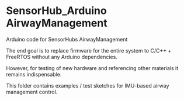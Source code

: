 # SensorHub_Arduino AirwayManagement
Arduino code for SensorHubs AirwayManagement

The end goal is to replace firmware for the entire system to C/C++ + FreeRTOS without any Arduino dependencies.

However, for testing of new hardware and referencing other materials it remains indispensable.

This folder contains examples / test sketches for IMU-based airway management control.